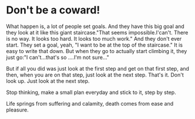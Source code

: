 # Don't be a coward! 

What happen is, a lot of people set goals. And they have this big goal and they look at it like this giant staircase."That seems impossible.I'can't. There is no way. It looks too hard. It looks too much work." And they don't ever start. They set a goal, yeah, "I want to be at the top of the staircase." It is easy to write that down. But when they go to actually start climbing it, they just go:"I can't...that's so ....I'm not sure..." 

But if all you did was just look at the first step and get on that first step, and then, when you are on that step, just look at the next step. That's it. Don't look up. Just look at the next step.

Stop thinking, make a small plan everyday and stick to it, step by step.

Life springs from suffering and calamity, death comes from ease and pleasure.
